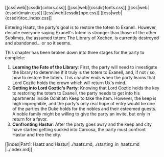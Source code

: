 
[[css|web|{cssdir}colors.css]]
[[css|web|{cssdir}fonts.css]]
[[css|web|{cssdir}main.css]]
[[css|web|{cssdir}npc.css]]
[[css|web|{cssdir}toc_index.css]]

Entering Haatz, the party's goal is to restore the totem to Exanell. However,
despite everyone saying Exanell's totem is stronger than those of the other
Sublimes, the assumed totem: The Library of Xechen, is currently destroyed and
abandoned... or so it seems.

This chapter has been broken down into three stages for the party to complete:

1. **Learning the Fate of the Library**: First, the party will need to
investigate the library to determine if it truly is the totem to Exanell, and,
if not / so, how to restore the totem. This chapter ends when the party learns
that Lord Coztic holds the crown which will return Ux's mind.
2. **Getting into Lord Coztic's Party**: Knowing that Lord Coztic holds the key
to restoring the totem to Exanell, the party needs to get into his apartments
inside Ochitlath Keep to take the item. However, the keep is nigh impregnible,
and the party's only real hope of entry would be one of the parties the Duke
holds for the nobles and their esteemed guests. A noble family might be willing
to give the party an invite, but only in return for a favor.
3. **Confronting Hastur**: After the party goes awry and the keep and city have
started getting sucked into Carcosa, the party must confront Hastur and free
the city.

[[index|Part1: Haatz and Hastur|
./haatz.md,
./starting_in_haatz.md
|../index.md]]
